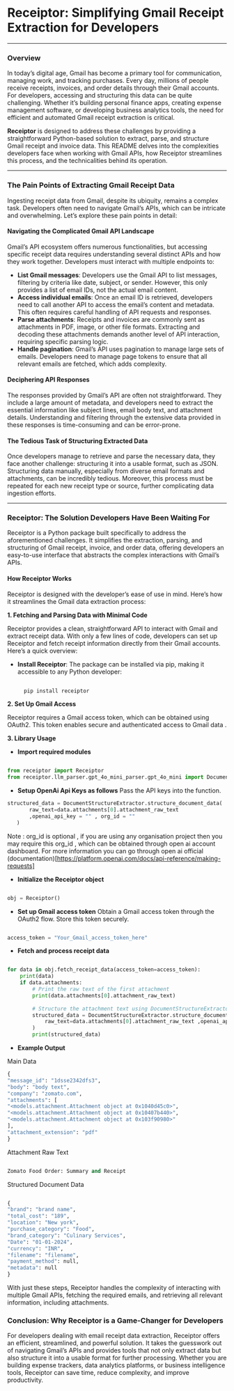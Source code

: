 # Receiptor: Simplifying Gmail Receipt Extraction for Developers

---

### Overview

In today’s digital age, Gmail has become a primary tool for communication, managing work, and tracking purchases. Every day, millions of people receive receipts, invoices, and order details through their Gmail accounts. For developers, accessing and structuring this data can be quite challenging. Whether it’s building personal finance apps, creating expense management software, or developing business analytics tools, the need for efficient and automated Gmail receipt extraction is critical.

**Receiptor** is designed to address these challenges by providing a straightforward Python-based solution to extract, parse, and structure Gmail receipt and invoice data. This README delves into the complexities developers face when working with Gmail APIs, how Receiptor streamlines this process, and the technicalities behind its operation.

---

### The Pain Points of Extracting Gmail Receipt Data

Ingesting receipt data from Gmail, despite its ubiquity, remains a complex task. Developers often need to navigate Gmail’s APIs, which can be intricate and overwhelming. Let’s explore these pain points in detail:

#### Navigating the Complicated Gmail API Landscape

Gmail’s API ecosystem offers numerous functionalities, but accessing specific receipt data requires understanding several distinct APIs and how they work together. Developers must interact with multiple endpoints to:

- **List Gmail messages**: Developers use the Gmail API to list messages, filtering by criteria like date, subject, or sender. However, this only provides a list of email IDs, not the actual email content.
- **Access individual emails**: Once an email ID is retrieved, developers need to call another API to access the email’s content and metadata. This often requires careful handling of API requests and responses.
- **Parse attachments**: Receipts and invoices are commonly sent as attachments in PDF, image, or other file formats. Extracting and decoding these attachments demands another level of API interaction, requiring specific parsing logic.
- **Handle pagination**: Gmail’s API uses pagination to manage large sets of emails. Developers need to manage page tokens to ensure that all relevant emails are fetched, which adds complexity.

#### Deciphering API Responses

The responses provided by Gmail’s API are often not straightforward. They include a large amount of metadata, and developers need to extract the essential information like subject lines, email body text, and attachment details. Understanding and filtering through the extensive data provided in these responses is time-consuming and can be error-prone.

#### The Tedious Task of Structuring Extracted Data

Once developers manage to retrieve and parse the necessary data, they face another challenge: structuring it into a usable format, such as JSON. Structuring data manually, especially from diverse email formats and attachments, can be incredibly tedious. Moreover, this process must be repeated for each new receipt type or source, further complicating data ingestion efforts.

---

### Receiptor: The Solution Developers Have Been Waiting For

Receiptor is a Python package built specifically to address the aforementioned challenges. It simplifies the extraction, parsing, and structuring of Gmail receipt, invoice, and order data, offering developers an easy-to-use interface that abstracts the complex interactions with Gmail’s APIs.

#### How Receiptor Works

Receiptor is designed with the developer’s ease of use in mind. Here’s how it streamlines the Gmail data extraction process:

**1. Fetching and Parsing Data with Minimal Code**

Receiptor provides a clean, straightforward API to interact with Gmail and extract receipt data. With only a few lines of code, developers can set up Receiptor and fetch receipt information directly from their Gmail accounts. Here’s a quick overview:

- **Install Receiptor**: The package can be installed via pip, making it accessible to any Python developer:
  ```python
    
    pip install receiptor
  
  ```

**2. Set Up Gmail Access**

Receiptor requires a Gmail access token, which can be obtained using OAuth2. This token enables secure and authenticated access to Gmail data .

**3. Library Usage**
- **Import required modules**
```python

from receiptor import Receiptor
from receiptor.llm_parser.gpt_4o_mini_parser.gpt_4o_mini import DocumentStructureExtractor
```
- **Setup OpenAi Api Keys as follows**
 Pass the API keys into the function.

```python
structured_data = DocumentStructureExtractor.structure_document_data(
       raw_text=data.attachments[0].attachment_raw_text
       ,openai_api_key = "" , org_id = ""
   )
```
Note : org_id is optional , if you are using any organisation project then you may require this org_id , which can be obtained through open ai account dashboard. For more information you can go through open ai official (documentation)[https://platform.openai.com/docs/api-reference/making-requests]

- **Initialize the Receiptor object**
```python

obj = Receiptor()

```
- **Set up Gmail access token**
Obtain a Gmail access token through the OAuth2 flow. Store this token securely.

```python

access_token = "Your_Gmail_access_token_here"
```
- **Fetch and process receipt data**
```python

for data in obj.fetch_receipt_data(access_token=access_token):
    print(data)
    if data.attachments:
        # Print the raw text of the first attachment
        print(data.attachments[0].attachment_raw_text)
        
        # Structure the attachment text using DocumentStructureExtractor
        structured_data = DocumentStructureExtractor.structure_document_data(
            raw_text=data.attachments[0].attachment_raw_text ,openai_api_key = "your api key" , org_id = "org id but this is optional"
        )
        print(structured_data)

```
- **Example Output**

Main Data
```python
{
"message_id": "1dsse2342dfs3",
"body": "body text",
"company": "zomato.com",
"attachments": [
"<models.attachment.Attachment object at 0x1040d45c0>",
"<models.attachment.Attachment object at 0x10407b440>",
"<models.attachment.Attachment object at 0x103f90980>"
],
"attachment_extension": "pdf"
}
```
Attachment Raw Text

```python

Zomato Food Order: Summary and Receipt


```
Structured Document Data

```python

{
"brand": "brand name",
"total_cost": "189",
"location": "New york",
"purchase_category": "Food",
"brand_category": "Culinary Services",
"Date": "01-01-2024",
"currency": "INR",
"filename": "filename",
"payment_method": null,
"metadata": null
}

```

With just these steps, Receiptor handles the complexity of interacting with multiple Gmail APIs, fetching the required emails, and retrieving all relevant information, including attachments.

### Conclusion: Why Receiptor is a Game-Changer for Developers

For developers dealing with email receipt data extraction, Receiptor offers an efficient, streamlined, and powerful solution. It takes the guesswork out of navigating Gmail’s APIs and provides tools that not only extract data but also structure it into a usable format for further processing. Whether you are building expense trackers, data analytics platforms, or business intelligence tools, Receiptor can save time, reduce complexity, and improve productivity.
